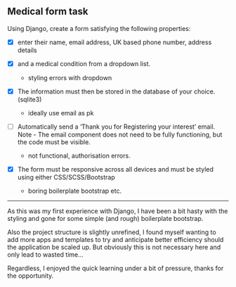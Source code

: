 ## Medical form task

Using Django, create a form satisfying the following properties:

 - [x] enter their name, email address, UK based phone number,
address details 
- [x] and a medical condition from a dropdown list.
    - styling errors with dropdown
- [x] The information must then be stored
in the database of your choice. (sqlite3)
    - ideally use email as pk
- [ ] Automatically send a ‘Thank you for Registering your interest’ email. 
Note - The email component does not need to be fully functioning, but the code must be visible.
    - not functional, authorisation errors.

- [x] The form must be responsive across all devices and must be styled using either CSS/SCSS/Bootstrap
    - boring boilerplate bootstrap
etc.

--------------------------

As this was my first experience with Django, I have been a bit hasty with the styling and gone for some simple (and rough) boilerplate bootstrap.

Also the project structure is slightly unrefined, I found myself wanting to add more apps and templates to try and anticipate better efficiency should the application be scaled up. But obviously this is not necessary here and only lead to wasted time...

Regardless, I enjoyed the quick learning under a bit of pressure, thanks for the opportunity.